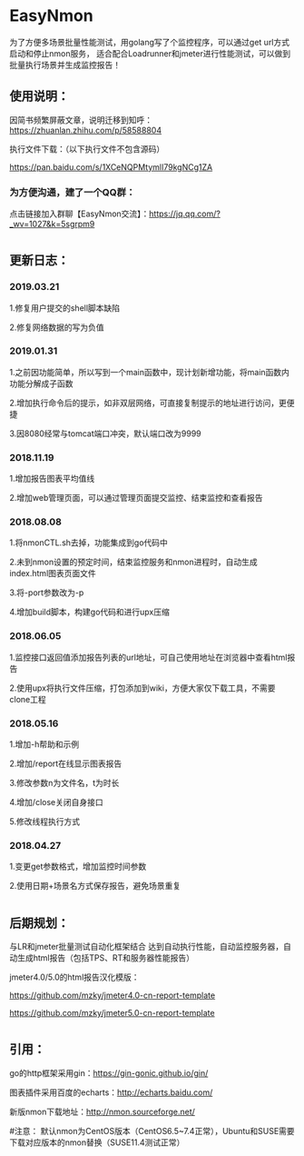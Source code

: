 # EasyNmon

为了方便多场景批量性能测试，用golang写了个监控程序，可以通过get url方式启动和停止nmon服务，
适合配合Loadrunner和jmeter进行性能测试，可以做到批量执行场景并生成监控报告！

## 使用说明：

因简书频繁屏蔽文章，说明迁移到知呼：https://zhuanlan.zhihu.com/p/58588804

执行文件下载：（以下执行文件不包含源码）

https://pan.baidu.com/s/1XCeNQPMtymlI79kgNCg1ZA


### 为方便沟通，建了一个QQ群：
点击链接加入群聊【EasyNmon交流】：https://jq.qq.com/?_wv=1027&k=5sgrpm9



#
## 更新日志：
### 2019.03.21
1.修复用户提交的shell脚本缺陷

2.修复网络数据的写为负值

### 2019.01.31

1.之前因功能简单，所以写到一个main函数中，现计划新增功能，将main函数内功能分解成子函数

2.增加执行命令后的提示，如非双层网络，可直接复制提示的地址进行访问，更便捷

3.因8080经常与tomcat端口冲突，默认端口改为9999


### 2018.11.19

1.增加报告图表平均值线

2.增加web管理页面，可以通过管理页面提交监控、结束监控和查看报告


### 2018.08.08

1.将nmonCTL.sh去掉，功能集成到go代码中

2.未到nmon设置的预定时间，结束监控服务和nmon进程时，自动生成index.html图表页面文件

3.将-port参数改为-p

4.增加build脚本，构建go代码和进行upx压缩


### 2018.06.05

1.监控接口返回值添加报告列表的url地址，可自己使用地址在浏览器中查看html报告

2.使用upx将执行文件压缩，打包添加到wiki，方便大家仅下载工具，不需要clone工程


### 2018.05.16

1.增加-h帮助和示例

2.增加/report在线显示图表报告

3.修改参数n为文件名，t为时长

4.增加/close关闭自身接口

5.修改线程执行方式


### 2018.04.27

1.变更get参数格式，增加监控时间参数

2.使用日期+场景名方式保存报告，避免场景重复


#
## 后期规划：

与LR和jmeter批量测试自动化框架结合 达到自动执行性能，自动监控服务器，自动生成html报告（包括TPS、RT和服务器性能报告）


jmeter4.0/5.0的html报告汉化模版：

https://github.com/mzky/jmeter4.0-cn-report-template

https://github.com/mzky/jmeter5.0-cn-report-template



#
## 引用：

go的http框架采用gin：https://gin-gonic.github.io/gin/

图表插件采用百度的echarts：http://echarts.baidu.com/

新版nmon下载地址：http://nmon.sourceforge.net/

#注意： 默认nmon为CentOS版本（CentOS6.5~7.4正常），Ubuntu和SUSE需要下载对应版本的nmon替换（SUSE11.4测试正常）


